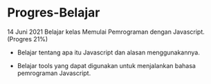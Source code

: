 # Progres-Belajar
14 Juni 2021
Belajar kelas Memulai Pemrograman dengan Javascript. (Progres 21%)

* Belajar tentang apa itu Javascript dan alasan menggunakannya.

* Belajar tools yang dapat digunakan untuk menjalankan bahasa pemrograman Javascript.
